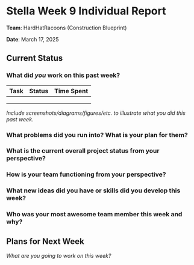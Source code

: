 # Stella Week 9 Individual Report

**Team**: HardHatRacoons (Construction Blueprint)

**Date**: March 17, 2025

## Current Status

### What did _you_ work on this past week?

| Task                              | Status    | Time Spent | 
| --------------------------------- | --------- | ---------- |
|                                   |           |            |
|                                   |           |            |
|                                   |           |            |

*Include screenshots/diagrams/figures/etc. to illustrate what you did this past week.*


### What problems did you run into? What is your plan for them?



### What is the current overall project status from your perspective? 



### How is your team functioning from your perspective?



### What new ideas did you have or skills did you develop this week?



### Who was your most awesome team member this week and why?



## Plans for Next Week

*What are you going to work on this week?*

